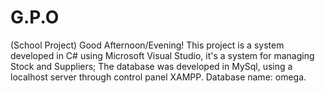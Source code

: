 # G.P.O
(School Project)
Good Afternoon/Evening! This project is a system developed in C# using Microsoft Visual Studio, it's a system for managing Stock and Suppliers; The database was developed in MySql, using a localhost server through control panel XAMPP.
Database name: omega.
